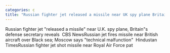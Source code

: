```yaml
---
categories: c
title: "Russian fighter jet released a missile near UK spy plane Britains defense secretary reveals  CBS News"
---
```

Russian fighter jet "released a missile" near U.K. spy plane, Britain"s defense secretary reveals&nbsp;&nbsp;CBS NewsRussian jet fires missile near British aircraft over Black sea; Moscow says "technical malfunction"&nbsp;&nbsp;Hindustan TimesRussian fighter jet shot missile near Royal Air Force pat